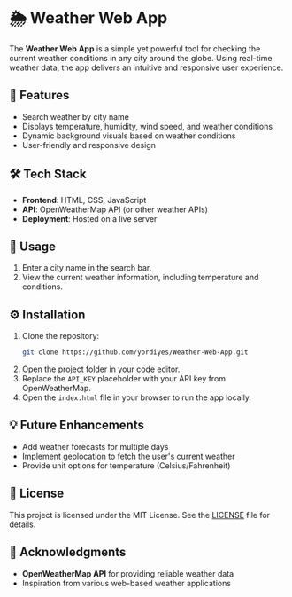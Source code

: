 # 🌦️ Weather Web App  

The **Weather Web App** is a simple yet powerful tool for checking the current weather conditions in any city around the globe. Using real-time weather data, the app delivers an intuitive and responsive user experience.  

## 🚀 Features  
- Search weather by city name  
- Displays temperature, humidity, wind speed, and weather conditions  
- Dynamic background visuals based on weather conditions  
- User-friendly and responsive design  

## 🛠️ Tech Stack  
- **Frontend**: HTML, CSS, JavaScript  
- **API**: OpenWeatherMap API (or other weather APIs)  
- **Deployment**: Hosted on a live server  

## 📖 Usage  
1. Enter a city name in the search bar.  
2. View the current weather information, including temperature and conditions.  

## ⚙️ Installation  
1. Clone the repository:  
   ```bash  
   git clone https://github.com/yordiyes/Weather-Web-App.git  
   ```  
2. Open the project folder in your code editor.  
3. Replace the `API_KEY` placeholder with your API key from OpenWeatherMap.  
4. Open the `index.html` file in your browser to run the app locally.  

## 💡 Future Enhancements  
- Add weather forecasts for multiple days  
- Implement geolocation to fetch the user's current weather  
- Provide unit options for temperature (Celsius/Fahrenheit)  

## 📝 License  
This project is licensed under the MIT License. See the [LICENSE](LICENSE) file for details.  

## 🙌 Acknowledgments  
- **OpenWeatherMap API** for providing reliable weather data  
- Inspiration from various web-based weather applications  
